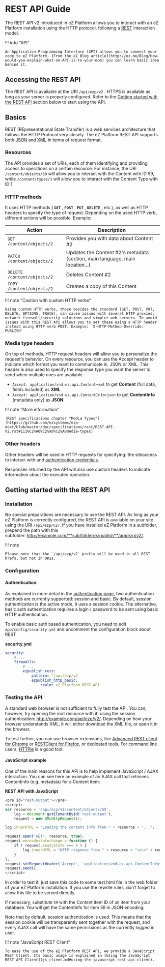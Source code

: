 # REST API Guide

The REST API v2 introduced in eZ Platform allows you to interact with an eZ Platform installation using the HTTP protocol, following a [REST](http://en.wikipedia.org/wiki/Representational_state_transfer) interaction model.

!!! info "API"

    An Application Programming Interface (API) allows you to connect your code to eZ Platform. [From the eZ Blog article](http://ez.no/Blog/How-would-you-explain-what-an-API-is-to-your-mom) you can learn basic idea behind it.

## Accessing the REST API

The REST API is available at the URI `/api/ezp/v2` . HTTPS is available as long as your server is properly configured. Refer to the [Getting started with the REST API](#getting-started-with-the-rest-api) section below to start using the API.

## Basics

REST (REpresentational State Transfer) is a web services architecture that follows the HTTP Protocol very closely. The eZ Platform REST API supports both [JSON](http://www.json.org/) and [XML](http://www.w3.org/XML/) in terms of request format.

### Resources

The API provides a set of URIs, each of them identifying and providing access to operations on a certain resource. For instance, the URI `/content/objects/59` will allow you to interact with the Content with ID 59, while `/content/types/1` will allow you to interact with the Content Type with ID 1.

### HTTP methods

It uses HTTP methods ( **`GET`** , **`POST`** , **`PUT`** , **`DELETE`** , etc.), as well as HTTP headers to specify the type of request. Depending on the used HTTP verb, different actions will be possible. Example:

|Action|Description|
|------|-----------|
|`GET  /content/objects/2`| Provides you with data about Content \#2|
|`PATCH  /content/objects/2`| Updates the Content \#2's metadata (section, main language, main location...)|
|`DELETE  /content/objects/2`| Deletes Content \#2|
|`COPY  /content/objects/2`| Creates a copy of this Content|

!!! note "Caution with custom HTTP verbs"

    Using custom HTTP verbs, those besides the standard (GET, POST, PUT, DELETE, OPTIONS, TRACE), can cause issues with several HTTP proxies, network firewall/security solutions and simpler web servers. To avoid issues with this REST API allows you to set these using a HTTP header instead using HTTP verb POST. Example: `X-HTTP-Method-Override: PUBLISH`

### Media type headers

On top of methods, HTTP request headers will allow you to personalize the request's behavior. On every resource, you can use the Accept header to indicate which format you want to communicate in, JSON or XML. This header is also used to specify the response type you want the server to send when multiple ones are available.

-   `Accept: application/vnd.ez.api.Content+xml` to get **Content** (full data, fields included) as **XML**
-   `Accept: application/vnd.ez.api.ContentInfo+json` to get **ContentInfo** (metadata only) as **JSON**

!!! note "More information"

    [REST specifications chapter "Media Types"](https://github.com/ezsystems/ezp-next/blob/master/doc/specifications/rest/REST-API-V2.rst#111%C2%A0%C2%A0%C2%A0media-types)

### Other headers

Other headers will be used in HTTP requests for specifying: the siteaccess to interact with and [authentication credentials](general_rest_usage.md#rest-api-authentication).

Responses returned by the API will also use custom headers to indicate information about the executed operation.

## Getting started with the REST API

### Installation

No special preparations are necessary to use the REST API. As long as your eZ Platform is correctly configured, the REST API is available on your site using the URI `/api/ezp/v2/`. If you have installed eZ Platform in a subfolder, prepend the path with this subfolder: http://example.com/**sub/folder/ezpublish**/api/ezp/v2/.

!!! note

    Please note that the `/api/ezp/v2` prefix will be used in all REST hrefs, but not in URIs.

### Configuration

#### Authentication

As explained in more detail in the [authentication page](general_rest_usage.md#rest-api-authentication), two authentication methods are currently supported: session and basic. By default, session authentication is the active mode, it uses a session cookie. The alternative, basic auth authentication requires a login / password to be sent using basic HTTP authentication.

To enable basic auth based authentication, you need to edit `app/config/security.yml` and uncomment the configuration block about REST

**security.yml**

```yaml
security:
    # ...
    firewalls:
        # ...
        ezpublish_rest:
            pattern: ^/api/ezp/v2
            ezpublish_http_basic:
                realm: eZ Platform REST API
```

### Testing the API

A standard web browser is not sufficient to fully test the API. You can, however, try opening the root resource with it, using the session authentication: http://example.com/api/ezp/v2/. Depending on how your browser understands XML, it will either download the XML file, or open it in the browser.

To test further, you can use browser extensions, like [Advanced REST client for Chrome](https://chrome.google.com/webstore/detail/advanced-rest-client/hgmloofddffdnphfgcellkdfbfbjeloo) or [RESTClient for Firefox](https://addons.mozilla.org/firefox/addon/restclient/), or dedicated tools. For command line users, [HTTPie](https://github.com/jkbr/httpie) is a good tool.

#### JavaScript example

One of the main reasons for this API is to help implement JavaScript / AJAX interaction. You can see here an example of an AJAX call that retrieves ContentInfo (e.g. metadata) for a Content item:

**REST API with JavaScript**

```javascript
<pre id="rest-output"></pre>
<script>
var resource = '/api/ezp/v2/content/objects/59',
    log = document.getElementById('rest-output'),
    request = new XMLHttpRequest();

log.innerHTML = "Loading the content info from " + resource + "...";

request.open('GET', resource, true);
request.onreadystatechange = function () {
    if ( request.readyState === 4 ) {
        log.innerHTML = "HTTP response from " + resource + "\n\n" + request.getAllResponseHeaders() + "\n" + request.responseText;
    }
};
request.setRequestHeader('Accept', 'application/vnd.ez.api.ContentInfo+json');
request.send();
</script>
```

In order to test it, just save this code to some test.html file in the web folder of your eZ Platform installation. If you use the rewrite rules, don't forget to allow this file to be served directly.

If necessary, substitute `59` with the Content item ID of an item from your database. You will get the ContentInfo for item 59 in JSON encoding.

Note that by default, session authentication is used. This means that the session cookie will be transparently sent together with the request, and every AJAX call will have the same permissions as the currently logged in user.

!!! note "JavaScript REST Client"

    To ease the use of the eZ Platform REST API, we provide a JavaScript REST Client. Its basic usage is explained in [Using the JavaScript REST API Client](js_client.md#using-the-javascript-rest-api-client).
